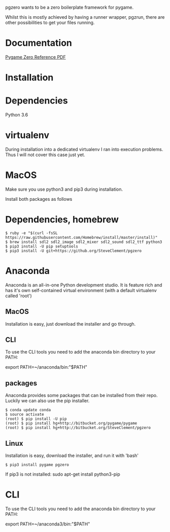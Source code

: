 pgzero wants to be a zero boilerplate framework for pygame.

Whilst this is mostly achieved by having a runner wrapper, pgzrun, there are other possibilities to get your files running.

# Documentation

[Pygame Zero Reference PDF](https://media.readthedocs.org/pdf/pygame-zero/latest/pygame-zero.pdf)

# Installation

# Dependencies

Python 3.6

# virtualenv

During installation into a dedicated virtualenv I ran into execution problems.
Thus I will not cover this case just yet.

# MacOS

Make sure you use python3 and pip3 during installation.

Install both packages as follows

# Dependencies, homebrew
```
$ ruby -e "$(curl -fsSL https://raw.githubusercontent.com/Homebrew/install/master/install)"
$ brew install sdl2 sdl2_image sdl2_mixer sdl2_sound sdl2_ttf python3
$ pip3 install -U pip setuptools
$ pip3 install -U git+https://github.org/SteveClement/pgzero
```

# Anaconda

Anaconda is an all-in-one Python development studio.
It is feature rich and has it's own self-contained virtual environment (with a default virtualenv called 'root')

## MacOS

Installation is easy, just download the installer and go through.

## CLI

To use the CLI tools you need to add the anaconda bin directory to your PATH:

export PATH=~/anaconda/bin:"$PATH"

## packages

Anaconda provides some packages that can be installed from their repo.
Luckily we can also use the pip installer.

```
$ conda update conda
$ source activate
(root) $ pip install -U pip
(root) $ pip install hg+http://bitbucket.org/pygame/pygame
(root) $ pip install hg+http://bitbucket.org/SteveClement/pgzero
```


## Linux

Installation is easy, download the installer, and run it with 'bash'

```
$ pip3 install pygame pgzero
```

If pip3 is not installed: sudo apt-get install python3-pip

# CLI

To use the CLI tools you need to add the anaconda bin directory to your PATH:

export PATH=~/anaconda3/bin:"$PATH"

